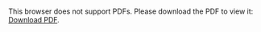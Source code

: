 <object data="christ-in-song/CIS1908pdfs/147.pdf" type="application/pdf" width="100%" height="1024px">
    <embed src="christ-in-song/CIS1908pdfs/147.pdf">
        <p>This browser does not support PDFs. Please download the PDF to view it: <a href="christ-in-song/CIS1908pdfs/147.pdf">Download PDF</a>.</p>
    </embed>
</object>
